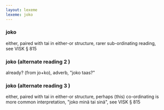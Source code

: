 ```yaml
---
layout: lexeme
lexeme: joko
---
```


###  joko 
either, paired with tai in either-or structure, rarer sub-ordinating reading, see VISK § 815


###  joko  (alternate reading 2 )

already? (from jo+ko), adverb, "joko taas?"


###  joko  (alternate reading 3 )

either, paired with tai in either-or structure, perhaps (this) co-ordinating is more common interpretation, "joko minä tai sinä", see VISK § 815

